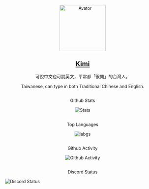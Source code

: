 <!--
頭像
-->
<p align="center">
 <img width="150px" src="https://cdn.discordapp.com/attachments/589333784307171341/970429371842183249/FLcsYz_VUAEJJ4K.jpg" align="center" alt="Avator" />
 <h2 align="center">
   <a href="https://discords.com/bio/p/b43e069b-5741-4b68-4380-bb63e3928157">
     Kimi
   </a>
 </h2>
 <p align="center">
  可說中文也可說英文，平常都「很閒」的台灣人。
 </p>
 <p align="center">
  Taiwanese, can type in both Traditional Chinese and English.
 </p>

</p>

<!--
Github Stats
-->
<p align="center">
 <h2 align="center">
 </h2>
 <p align="center">
  Github Stats
 </p>
</p>

<p align="center">
 <img src="https://github-readme-stats.vercel.app/api?username=Kimi898246&count_private=true&show_icons=true&line_height=20&show_icons=true&theme=dracula" align="center" alt="Stats" />
</p>
<!--
Top Langs
-->
<p align="center">
 <h2 align="center">
 </h2>
 <p align="center">
  Top Languages
 </p>
</p>

<p align="center">
 <img src="https://github-readme-stats.vercel.app/api/top-langs/?username=Kimi898246&layout=compact&langs_count=8&card_width=445&show_icons=true&theme=dracula" align="center" alt="labgs" />
</p>
<!--
Github Activity
-->
<p align="center">
 <h2 align="center">
 </h2>
 <p align="center">
  Github Activity
 </p>
</p>

<p align="center">
 <img src="https://activity-graph.herokuapp.com/graph?username=Kimi898246&theme=rogue" align="center" alt="Github Activity" />
</p>

<!--
Discord
-->
<p align="center">
 <h2 align="center">
 </h2>
 <p align="center">
  Discord Status
 </p>
</p>

<img align="center" src="https://lanyard.cnrad.dev/api/325290687698567168" alt="Discord Status">
